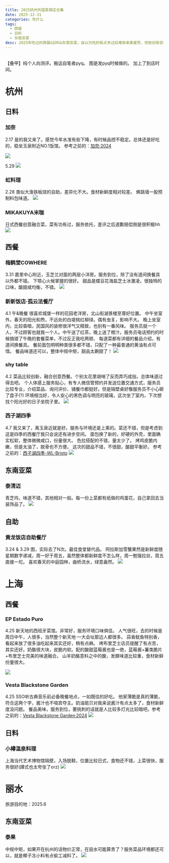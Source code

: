 ```yaml
---
title: 2025杭州外国菜探店合集
date: 2025-12-31
categories: 吃什么
tags:
  - 西餐
  - 日料
  - 东南亚菜
desc: 2025年吃过的西餐&日料&东南亚菜，自以为吃的有点多过后难免审美疲劳，但依旧有惊喜。令人感动的是，在餐品同质化之风下，依旧有店在坚持自己的特色，真正打动我的也是对品质的坚守与主厨的匠心。
---
```


<br>
【叠甲】纯个人向测评。搬运自笔者pyq。
图是发pyq时候做的。
加上了到店时间。
<br>



# 杭州

## 日料
### 加奈

2.17
是的我又来了。感觉今年水准有些下降，有时候品控不稳定。总体还是好吃的，稳坐玉泉附近NO.1饭馆。
参考之前的：[加奈·2024](../24日料#加奈)

<img src="https://raw.githubusercontent.com/yukinoshitasherry/qycf_picbed/main/img/e03f5d5f635f047e2cca91cb827001e.jpg">

5.29
<img src="https://raw.githubusercontent.com/YukinoshitaSherry/qycf_picbed/main/img/1d6aed9adeb672b9e6235b33682c651.jpg">

### 虹料理

2.28
类似大渔铁板烧的自助，差异化不大。食材新鲜度相对较差。
佛跳墙一股预制料包味道。
<img src="https://raw.githubusercontent.com/YukinoshitaSherry/qycf_picbed/main/img/0c354b09e8bbd22770e82c6d580b3e3.jpg"><br>

### MIKAKUYA米咖
日式西餐创意融合菜，菜有功有过，服务依托，差评之后道歉赔偿倒是很积极hh
<img src="https://raw.githubusercontent.com/YukinoshitaSherry/qycf_picbed/main/img/20250701191851831.png"><br>


## 西餐

### 梅鹤堂COWHERE

3.31
嘉里中心附近，玉芝兰对面的两层小洋房。服务到位，除了没有道间换餐具以外都不错。
下颚心火候掌握的很好。
甜品是蝶豆花海盐芝士冰激凌，很独特的口味，酸甜咸均衡，不错。
<img src="https://raw.githubusercontent.com/YukinoshitaSherry/qycf_picbed/main/img/f303386e4664b0342e33cb878d49e99.jpg"><br>


### 新新饭店·孤云法餐厅

4.1 午&晚餐
很喜欢城堡一样的花园老洋房，北山街湖景楼至尊好位置。
中午坐室外，春天的阳光和煦，不远处的白堤桃红柳绿。偶有虫豸，影响不大。
晚上坐室内，比较昏暗，民国风的装修很洋气又精致，也别有一番风味。
服务员就一个人，不过顾客也就我一个人。中午送了红茶，晚上送了橙汁。服务员电话预约的时候搞错了午晚的套餐菜单，不过反正我吃两顿、
每道菜都有详细的餐品介绍，有道间换餐具。
餐前面包明明种类很多都不错，只配了一种最普通的黄油有点可惜。
餐品味道还可以，整体中规中矩，甜品太齁甜了！
<img src="https://raw.githubusercontent.com/YukinoshitaSherry/qycf_picbed/main/img/cdc3e7ef575d1bc42b4a698700ac615.jpg"><br>

### shy table

4.2
菜品比较创新，融合创意西餐。个别太花里胡哨了反而弄巧成拙，总体味道过得去吧。
个人体感上服务贴心，有专人微信管预约并发送位置交通方式，服务员比较专业，介绍菜品、询问评价、铺餐巾都挺好。但是隔壁桌好像服务员不小心砸了盘子(?)
环境相当好，令人安心的黑色调与明亮的玻璃，这次坐了室内，下次想找个阳光好的日子坐院子里。
<img src="https://raw.githubusercontent.com/YukinoshitaSherry/qycf_picbed/main/img/e0c3237693207b587852ecaf3b16479.jpg"><br>




### 西子湖四季

4.7
我又来了，离玉泉近就是好。服务与环境还是上乘的。菜还不错，但是考虑到这是四季的西餐厅我只会说还有进步空间。
面包换了新的，好硬的外壳，里面确实松软，整体微微咸口，份量很大。
色拉搭配的不错，量太少了。
烤鸡皮脆内嫩，但是太油了，脱骨也不方便。
这次的甜品不错，不很甜，酸甜平衡好。
参考之前的：[西子湖四季-WL-Bristo](../24西餐#西子湖四季-WL-Bristo)
<img src="https://raw.githubusercontent.com/YukinoshitaSherry/qycf_picbed/main/img/56c9dc083e57ad6c77bbcf5833fce65.jpg"><br>

## 东南亚菜
### 泰清迈
青芝坞，味道不错，其他相对一般。每一份上菜都有纸做的鸡蛋花，自己拿回去当装饰品了。
<img src="https://raw.githubusercontent.com/YukinoshitaSherry/qycf_picbed/main/img/20250701191024088.png">
<br>



## 自助

### 黄龙饭店自助餐厅

3.24 & 3.29 图，实际去了N次。最佳食堂替代品。
阿拉斯加雪蟹果然是新鲜度随星期数字递减，周一好于周五，虽然整体都新鲜度不怎么样，周一勉强拉丝，周五直接一坨。
喜欢春天的中庭园林，曲桥流水，绿意盎然。
<img src="https://raw.githubusercontent.com/YukinoshitaSherry/qycf_picbed/main/img/4426b870930f714ec0f57a59b1aba1e.jpg"><br>



# 上海

## 西餐

### EP Estado Puro

4.25
新天地的西班牙菜馆。非常好，服务环境口味俱佳。
人气很旺，去的时候是周日中午，人很多，当然整个新天地·一大会址那边人都很多。
蒜香鱿鱼特别香，看起来放了很多油吃起来其实还好，稍有点麻。
烤布里芝士店员提醒了有点苦，其实还好。奶酪很大块，皮脆内软。配的酸甜蓝莓酱也是一绝，蓝莓酱+薯类脆片+布里芝士完美的味道融合。
山羊奶酪意料之中的酸，发酵味道比较重，食材新鲜份量很大。

<img src="https://raw.githubusercontent.com/YukinoshitaSherry/qycf_picbed/main/img/388e044c56e984897bd1d52dbe44e3f.jpg">
<br>

### Vesta Blackstone Garden

4.25
SSO听古典音乐前必备晚餐地点，一如既往的好吃。
他家薄脆是真的薄脆，符合这两个字，酱汁也不喧宾夺主。奶油扇贝对我来说酱汁有点太多了，食材新鲜度没问题。
餐品美味，服务到位，要挑刺的话就是人比较多灯光比较暗吧。参考之前的：[Vesta Blackstone Garden·2024](../24西餐#Vesta-blackstone)
<img src="https://raw.githubusercontent.com/yukinoshitasherry/qycf_picbed/main/img/7c1f87154716f0fda39629870fdb32d.jpg">
<br>


## 日料

### 小樽温泉料理
上海当代艺术博物馆隔壁，入场脱鞋，位置比较日式，食物还不错，上菜很快，服务很好(蹲式也太夸张了orz)
<img src="https://raw.githubusercontent.com/YukinoshitaSherry/qycf_picbed/main/img/20250701191905790.png">
<br>



# 丽水
旅游目的地：2025.6

## 东南亚菜

### 泰果
中规中矩，如果开在杭州的话物价正常，在丽水可能算贵了？服务菜品环境都还可以，就是椰子冻小料有点偷工减料了。
<img src="https://raw.githubusercontent.com/YukinoshitaSherry/qycf_picbed/main/img/20250701191237060.png">
<br>